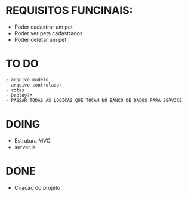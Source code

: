 # REQUISITOS FUNCINAIS:

- Poder cadastrar um pet
- Poder ver pets cadastrados
- Poder deletar um pet

# TO DO

    - arquivo modelo
    - arquivo controlador
    - rotas
    - Deploy?*
    - PASSAR TODAS AS LOGICAS QUE TOCAM NO BANCO DE DADOS PARA SERVICE

# DOING

- Estrutura MVC
- server.js

# DONE

- Criacão do projeto
